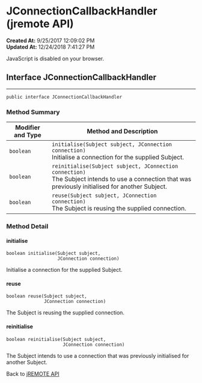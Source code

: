 # JConnectionCallbackHandler (jremote API)

**Created At:** 9/25/2017 12:09:02 PM  
**Updated At:** 12/24/2018 7:41:27 PM  

<noscript><div>JavaScript is disabled on your browser.</div></noscript><!-- ========= START OF TOP NAVBAR ======= -->
<!--   -->

## Interface JConnectionCallbackHandler

* * *


```
public interface JConnectionCallbackHandler
```

<!--   -->

### Method Summary


| Modifier and Type<br> | Method and Description<br> |
| --- | --- |
| `boolean`<br> | `initialise(Subject subject, JConnection connection)`<br>Initialise a connection for the supplied Subject.<br> |
| `boolean`<br> | `reinitialise(Subject subject, JConnection connection)`<br>The Subject intends to use a connection that was previously initialised for another Subject.<br> |
| `boolean`<br> | `reuse(Subject subject, JConnection connection)`<br>The Subject is reusing the supplied connection.<br> |

<!--   -->

### Method Detail
<!--   -->


#### initialise

```
boolean initialise(Subject subject,
                   JConnection connection)
```

Initialise a connection for the supplied Subject.



#### reuse

```
boolean reuse(Subject subject,
              JConnection connection)
```

The Subject is reusing the supplied connection.



#### reinitialise

```
boolean reinitialise(Subject subject,
                     JConnection connection)
```

The Subject intends to use a connection that was previously initialised for another Subject.
<!-- ========= END OF CLASS DATA ========= --><!-- ======= START OF BOTTOM NAVBAR ====== -->
<!--   -->
Back to [jREMOTE API](com_jbase_jremote_package-summary)
